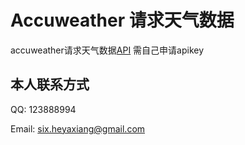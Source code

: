 # Accuweather 请求天气数据
accuweather请求天气数据[API](http://apidev.accuweather.com) 需自己申请apikey

## 本人联系方式

QQ: 123888994

Email: six.heyaxiang@gmail.com